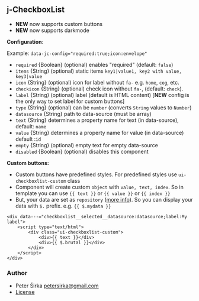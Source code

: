 ## j-CheckboxList

- __NEW__ now supports custom buttons
- __NEW__ now supports darkmode

__Configuration__:

Example: `data-jc-config="required:true;icon:envelope"`

- `required` {Boolean} (optional) enables "required" (default: `false`)
- `items` {String} (optional) static items `key1|value1, key2 with value, key3|value`
- `icon` {String} (optional) icon for label without `fa-` e.g. `home`, `cog`, etc.
- `checkicon` {String} (optional) check icon without `fa-`, (default: `check`).
- `label` {String} (optional) label (default is HTML content) [__NEW__ config is the only way to set label for custom buttons]
- `type` {String} (optional) can be `number` (converts `String` values to `Number`)
- `datasource` {String} path to data-source (must be array)
- `text` {String} determines a property name for text (in data-source), default: `name`
- `value` {String} determines a property name for value (in data-source) default :`id`
- `empty` {String} (optional) empty text for empty data-source
- `disabled` {Boolean} (optional) disables this component

__Custom buttons:__

- Custom buttons have predefined styles. For predefined styles use `ui-checkboxlist-custom` class
- Component will create custom `object` with `value, text, index`. So in template you can use `{{ text }}` or `{{ value }}` or `{{ index }}`
- But, your data are set as `repository` ([more info](https://wiki.totaljs.com/jcomponent/helpers/tangular/#method-tangular-render-)). So you can display your data with `$.` prefix. e.g. `{{ $.mydata }}`

```
<div data---="checkboxlist__selected__datasource:datasource;label:My label">
	<script type="text/html">
		<div class="ui-checkboxlist-custom">
			<div>{{ text }}</div>
			<div>{{ $.brutal }}</div>
		</div>
	</script>
</div>
```

### Author

- Peter Širka <petersirka@gmail.com>
- [License](https://www.totaljs.com/license/)
